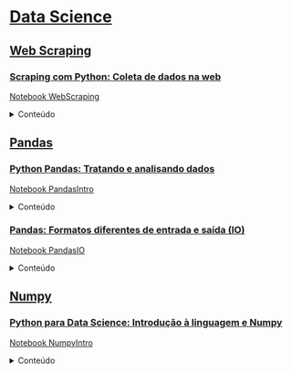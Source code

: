# [Data Science](https://github.com/renatanesio/DataScience)

## [Web Scraping](https://github.com/renatanesio/DataScience/tree/master/WebScraping)
### [Scraping com Python: Coleta de dados na web](https://www.alura.com.br/curso-online-web-scraping-data-science-python)
[Notebook WebScraping](https://github.com/renatanesio/DataScience/blob/master/WebScraping/WebScraping.ipynb)
<details>
<summary>Conteúdo</summary>
 
 - Obtenção e limpeza de HTML
 - Biblioteca BeautifulSoup
    - Métodos:
        - find(), findAll()
        - findParent(), findParents()
        - findPreviousSibling(), findPreviousSiblings()
        - findNextSibling(), findNextSiblings()
        - findNext(), findAllNext()
        - findPrevious(), findAllPreviou()
 - Captura de dados
    - DataFrames com biblioteca pandas
    - Acesso a arquivos de imagem através do notebook
    - Download de arquivos para diretórios locais
</details>

## [Pandas](https://github.com/renatanesio/DataScience/tree/master/Pandas)
### [Python Pandas: Tratando e analisando dados](https://www.alura.com.br/curso-online-pandas-io)
[Notebook PandasIntro](https://github.com/renatanesio/DataScience/blob/master/Pandas/PandasIntro.ipynb)
<details>
<summary>Conteúdo</summary>
 
 - Leitura de diferentes fontes de dados
 - Seleção de variáveis em dataframe
 - Redefinição de index
 - Biblioteca pandas
     - Métodos:
        - info()
        - head()
        - dtypes
        - columns
        - shape
        - drop_duplicates()
        - DataFrame()
        - Series()
        - concat()
 
 
</details>

### [Pandas: Formatos diferentes de entrada e saída (IO)](https://www.alura.com.br/curso-online-pandas-io)
[Notebook PandasIO](https://github.com/renatanesio/DataScience/blob/master/Pandas/PandasIO.ipynb)
<details>
<summary>Conteúdo</summary>
 
 - Leitura e escrita de dados nos formatos HTML, json ou csv
 - Leitura e escrita de dados em banco sql
 - Uso de bibliotecas numpy, seaborn, matplotlib, sqlalchemy
 - Biblioteca pandas
     - Métodos:
        - concat()
        - sample()
        - to_frame()
        - rename()
        - set_index()
        - groupby()
        - count()
        - join()
        - describe()
        - value_counts()
        - to_json(), to_html(), to_csv(), to_excel()
        - read_json(), read_html(), read_csv(), read_excel()
        - query(), read_sql(), to_sql(), read_sql_table()
</details>

## [Numpy](https://github.com/renatanesio/DataScience/tree/master/Numpy)
### [Python para Data Science: Introdução à linguagem e Numpy](https://www.alura.com.br/curso-online-python-tipos-listas-numpy)
[Notebook NumpyIntro](https://github.com/renatanesio/DataScience/blob/master/Numpy/NumpyIntro.ipynb)
<details>
<summary>Conteúdo</summary>
 
 
 
</details>


